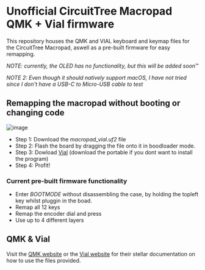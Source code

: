 # Unofficial CircuitTree Macropad QMK + Vial firmware

This repository houses the QMK and VIAL keyboard and keymap files for the CircuitTree Macropad, aswell as a pre-built firmware for easy remapping.

_NOTE: currently, the OLED has no functionality, but this will be added soon_:tm:

_NOTE 2: Even though it should natively support macOS, I have not tried since I don't have a USB-C to Micro-USB cable to test_


## Remapping the macropad without booting or changing code
![image](https://github.com/user-attachments/assets/91c929ac-ed96-4220-a844-052a2b9db8d7)
* Step 1: Download the _macropad_vial.uf2_ file
* Step 2: Flash the board by dragging the file onto it in boodloader mode.
* Step 3: Dowload [Vial](https://get.vial.today/download/) (download the portable if you dont want to install the program)
* Step 4: Profit!

### Current pre-built firmware functionality
* Enter _BOOTMODE_ without disassembling the case, by holding the topleft key whilst pluggin in the boad.
* Remap all 12 keys
* Remap the encoder dial and press
* Use up to 4 different layers

## QMK & Vial
Visit the [QMK website](https://qmk.fm/) or the [Vial website](https://get.vial.today/manual/) for their stellar documentation on how to use the files provided.

